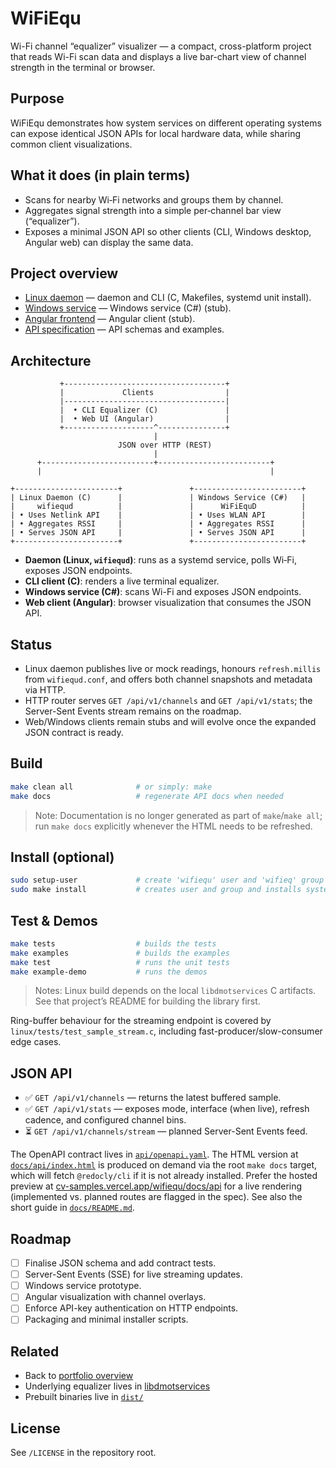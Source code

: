 # WiFiEqu

Wi-Fi channel “equalizer” visualizer — a compact, cross-platform project that reads Wi-Fi scan data and displays a live bar-chart view of channel strength in the terminal or browser.

## Purpose
WiFiEqu demonstrates how system services on different operating systems can expose identical JSON APIs for local hardware data, while sharing common client visualizations.

## What it does (in plain terms)
- Scans for nearby Wi‑Fi networks and groups them by channel.
- Aggregates signal strength into a simple per‑channel bar view (“equalizer”).
- Exposes a minimal JSON API so other clients (CLI, Windows desktop, Angular web) can display the same data.

## Project overview
- [Linux daemon](linux/README.md) — daemon and CLI (C, Makefiles, systemd unit install).
- [Windows service](windows/README.md) — Windows service (C#) (stub).
- [Angular frontend](web-angular/README.md) — Angular client (stub).
- [API specification](api/README.md) — API schemas and examples.

## Architecture


```
           +------------------------------------+
           |             Clients                |
           |------------------------------------|
           |  • CLI Equalizer (C)               |
           |  • Web UI (Angular)                |
           +--------------------^---------------+
                                |
                        JSON over HTTP (REST)
                                |
      +-------------------------+-------------------------+
      |                                                   |

+-----------------------+               +------------------------+
| Linux Daemon (C)      |               | Windows Service (C#)   |
|     wifiequd          |               |      WiFiEquD          |
| • Uses Netlink API    |               | • Uses WLAN API        |
| • Aggregates RSSI     |               | • Aggregates RSSI      |
| • Serves JSON API     |               | • Serves JSON API      |
+-----------------------+               +------------------------+
```

- **Daemon (Linux, `wifiequd`)**: runs as a systemd service, polls Wi‑Fi, exposes JSON endpoints.
- **CLI client (C)**: renders a live terminal equalizer.
- **Windows service (C#)**: scans Wi-Fi and exposes JSON endpoints.
- **Web client (Angular)**: browser visualization that consumes the JSON API.

## Status
- Linux daemon publishes live or mock readings, honours `refresh.millis` from `wifiequd.conf`, and offers both channel snapshots and metadata via HTTP.
- HTTP router serves `GET /api/v1/channels` and `GET /api/v1/stats`; the Server-Sent Events stream remains on the roadmap.
- Web/Windows clients remain stubs and will evolve once the expanded JSON contract is ready.

## Build
```sh
make clean all              # or simply: make
make docs                   # regenerate API docs when needed
```

> Note: Documentation is no longer generated as part of `make`/`make all`; run `make docs` explicitly whenever the HTML needs to be refreshed.

## Install (optional)
```sh
sudo setup-user             # create 'wifiequ' user and 'wifieq' group
sudo make install           # creates user and group and installs systemd unit and binary
```

## Test & Demos
```sh
make tests                  # builds the tests
make examples               # builds the examples
make test                   # runs the unit tests
make example-demo           # runs the demos
```

> Notes: Linux build depends on the local `libdmotservices` C artifacts. See that project’s README for building the library first.

Ring-buffer behaviour for the streaming endpoint is covered by `linux/tests/test_sample_stream.c`, including fast-producer/slow-consumer edge cases.

## JSON API
- ✅ `GET /api/v1/channels` — returns the latest buffered sample.
- ✅ `GET /api/v1/stats` — exposes mode, interface (when live), refresh cadence, and configured channel bins.
- ⏳ `GET /api/v1/channels/stream` — planned Server-Sent Events feed.

The OpenAPI contract lives in [`api/openapi.yaml`](api/openapi.yaml). The HTML version at [`docs/api/index.html`](docs/api/index.html) is produced on demand via the root `make docs` target, which will fetch `@redocly/cli` if it is not already installed. Prefer the hosted preview at [cv-samples.vercel.app/wifiequ/docs/api](https://cv-samples.vercel.app/wifiequ/docs/api) for a live rendering (implemented vs. planned routes are flagged in the spec). See also the short guide in [`docs/README.md`](docs/README.md).

## Roadmap
- [ ] Finalise JSON schema and add contract tests.
- [ ] Server-Sent Events (SSE) for live streaming updates.
- [ ] Windows service prototype.
- [ ] Angular visualization with channel overlays.
- [ ] Enforce API-key authentication on HTTP endpoints.
- [ ] Packaging and minimal installer scripts.

## Related
- Back to [portfolio overview](../README.md)
- Underlying equalizer lives in [libdmotservices](../libdmotservices/README.md)
- Prebuilt binaries live in [`dist/`](dist/README.md)

## License
See `/LICENSE` in the repository root.
